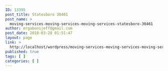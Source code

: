 ```yaml
---
ID: 13395
post_title: Statesboro 30461
post_name: >
  moving-services-moving-services-moving-services-statesboro-30461
author: mrgabonijeff@gmail.com
post_date: 2018-03-28 01:51:47
layout: page
link: >
  http://localhost/wordpress/moving-services-moving-services-moving-services-statesboro-30461/
published: true
tags: [ ]
categories: [ ]
---
```

